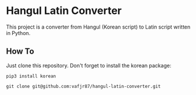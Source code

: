 # Hangul Latin Converter

This project is a converter from Hangul (Korean script) to Latin script written in Python.


## How To

Just clone this repository. Don't forget to install the korean package:

`pip3 install korean`

`git clone git@github.com:vafjr87/hangul-latin-converter.git`
